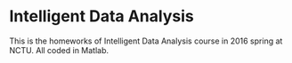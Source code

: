 # Intelligent Data Analysis
This is the homeworks of Intelligent Data Analysis course in 2016 spring at NCTU. All coded in Matlab.